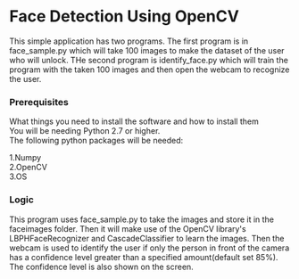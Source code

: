 # Face Detection Using OpenCV

This simple application has two programs. The first program is in face_sample.py which will take 100 images to make the dataset of the user who will unlock. THe second program is identify_face.py which will train the program with the taken 100 images and then open the webcam to recognize the user. 

### Prerequisites

What things you need to install the software and how to install them<br />
You will be needing Python 2.7 or higher.<br />
The following python packages will be needed:<br />

1.Numpy<br />
2.OpenCV<br />
3.OS<br />

### Logic

This program uses face_sample.py to take the images and store it in the faceimages folder. Then it will make use of the OpenCV library's LBPHFaceRecognizer and CascadeClassifier to learn the images. Then the webcam is used to identify the user if only the person in front of the camera has a confidence level greater than a specified amount(default set 85%). The confidence level is also shown on the screen.
